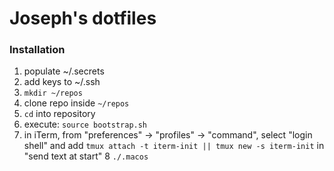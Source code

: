# Joseph's dotfiles

### Installation

1. populate ~/.secrets
2. add keys to ~/.ssh
3. `mkdir ~/repos`
4. clone repo inside `~/repos`
5. `cd` into repository
6. execute: `source bootstrap.sh`
7. in iTerm, from "preferences" -> "profiles" -> "command", select "login shell" and add `tmux attach -t iterm-init || tmux new -s iterm-init` in "send text at start"
8 `./.macos`
